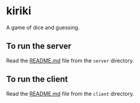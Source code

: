 # kiriki

A game of dice and guessing.

## To run the server

Read the [README.md](./server/README.md) file from the `server` directory.

## To run the client

Read the [README.md](./Client/README.md) file from the `client` directory.

